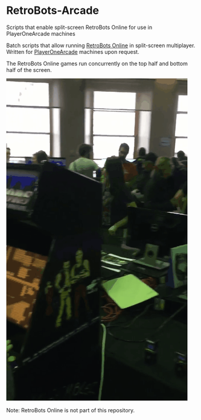 # RetroBots-Arcade
Scripts that enable split-screen RetroBots Online for use in PlayerOneArcade machines

Batch scripts that allow running [RetroBots Online](https://kanestaff.itch.io/retrobots-online) in split-screen multiplayer. Written for [PlayerOneArcade](https://www.playeronearcade.com/) machines upon request.

The RetroBots Online games run concurrently on the top half and bottom half of the screen.

![](https://github.com/tjcouch1/RetroBots-Arcade/blob/master/retrobotsarcade.gif)

Note: RetroBots Online is not part of this repository.
